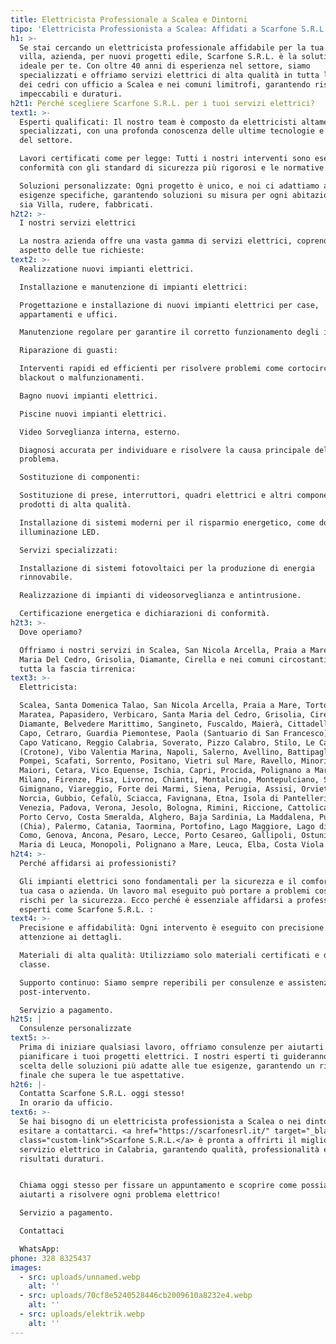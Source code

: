 ```yaml
---
title: Elettricista Professionale a Scalea e Dintorni
tipo: 'Elettricista Professionista a Scalea: Affidati a Scarfone S.R.L.'
h1: >-
  Se stai cercando un elettricista professionale affidabile per la tua casa,
  villa, azienda, per nuovi progetti edile, Scarfone S.R.L. è la solutione
  ideale per te. Con oltre 40 anni di esperienza nel settore, siamo
  specializzati e offriamo servizi elettrici di alta qualità in tutta la riviera
  dei cedri con ufficio a Scalea e nei comuni limitrofi, garantendo risultati
  impeccabili e duraturi.
h2t1: Perché scegliere Scarfone S.R.L. per i tuoi servizi elettrici?
text1: >-
  Esperti qualificati: Il nostro team è composto da elettricisti altamente
  specializzati, con una profonda conoscenza delle ultime tecnologie e normative
  del settore.

  Lavori certificati come per legge: Tutti i nostri interventi sono eseguiti in
  conformità con gli standard di sicurezza più rigorosi e le normative vigenti.

  Soluzioni personalizzate: Ogni progetto è unico, e noi ci adattiamo alle tue
  esigenze specifiche, garantendo soluzioni su misura per ogni abitazione che
  sia Villa, rudere, fabbricati.
h2t2: >-
  I nostri servizi elettrici

  La nostra azienda offre una vasta gamma di servizi elettrici, coprendo ogni
  aspetto delle tue richieste:
text2: >-
  Realizzatione nuovi impianti elettrici.

  Installazione e manutenzione di impianti elettrici:

  Progettazione e installazione di nuovi impianti elettrici per case,
  appartamenti e uffici. 

  Manutenzione regolare per garantire il corretto funzionamento degli impianti.

  Riparazione di guasti:

  Interventi rapidi ed efficienti per risolvere problemi come cortocircuiti,
  blackout o malfunzionamenti.

  Bagno nuovi impianti elettrici.

  Piscine nuovi impianti elettrici.

  Video Sorveglianza interna, esterno.

  Diagnosi accurata per individuare e risolvere la causa principale del
  problema.

  Sostituzione di componenti:

  Sostituzione di prese, interruttori, quadri elettrici e altri componenti con
  prodotti di alta qualità.

  Installazione di sistemi moderni per il risparmio energetico, come domotica e
  illuminazione LED.

  Servizi specializzati:

  Installazione di sistemi fotovoltaici per la produzione di energia
  rinnovabile.

  Realizzazione di impianti di videosorveglianza e antintrusione.

  Certificazione energetica e dichiarazioni di conformità.
h2t3: >-
  Dove operiamo?

  Offriamo i nostri servizi in Scalea, San Nicola Arcella, Praia a Mare, Santa
  Maria Del Cedro, Grisolia, Diamante, Cirella e nei comuni circostanti, tra cui
  tutta la fascia tirrenica:
text3: >-
  Elettricista: 

  Scalea, Santa Domenica Talao, San Nicola Arcella, Praia a Mare, Tortora,
  Maratea, Papasidero, Verbicaro, Santa Maria del Cedro, Grisolia, Cirella,
  Diamante, Belvedere Marittimo, Sangineto, Fuscaldo, Maierà, Cittadella del
  Capo, Cetraro, Guardia Piemontese, Paola (Santuario di San Francesco), Tropea,
  Capo Vaticano, Reggio Calabria, Soverato, Pizzo Calabro, Stilo, Le Castella
  (Crotone), Vibo Valentia Marina, Napoli, Salerno, Avellino, Battipaglia,
  Pompei, Scafati, Sorrento, Positano, Vietri sul Mare, Ravello, Minori e
  Maiori, Cetara, Vico Equense, Ischia, Capri, Procida, Polignano a Mare, Roma,
  Milano, Firenze, Pisa, Livorno, Chianti, Montalcino, Montepulciano, San
  Gimignano, Viareggio, Forte dei Marmi, Siena, Perugia, Assisi, Orvieto,
  Norcia, Gubbio, Cefalù, Sciacca, Favignana, Etna, Isola di Pantelleria, Noto,
  Venezia, Padova, Verona, Jesolo, Bologna, Rimini, Riccione, Cattolica, Torino,
  Porto Cervo, Costa Smeralda, Alghero, Baja Sardinia, La Maddalena, Pula
  (Chia), Palermo, Catania, Taormina, Portofino, Lago Maggiore, Lago di Como,
  Como, Genova, Ancona, Pesaro, Lecce, Porto Cesareo, Gallipoli, Ostuni, Santa
  Maria di Leuca, Monopoli, Polignano a Mare, Leuca, Elba, Costa Viola
h2t4: >-
  Perché affidarsi ai professionisti?

  Gli impianti elettrici sono fondamentali per la sicurezza e il comfort della
  tua casa o azienda. Un lavoro mal eseguito può portare a problemi costosi e
  rischi per la sicurezza. Ecco perché è essenziale affidarsi a professionisti
  esperti come Scarfone S.R.L. :
text4: >-
  Precisione e affidabilità: Ogni intervento è eseguito con precisione e
  attenzione ai dettagli.

  Materiali di alta qualità: Utilizziamo solo materiali certificati e di prima
  classe.

  Supporto continuo: Siamo sempre reperibili per consulenze e assistenza
  post-intervento.

  Servizio a pagamento.
h2t5: |
  Consulenze personalizzate
text5: >-
  Prima di iniziare qualsiasi lavoro, offriamo consulenze per aiutarti a
  pianificare i tuoi progetti elettrici. I nostri esperti ti guideranno nella
  scelta delle soluzioni più adatte alle tue esigenze, garantendo un risultato
  finale che supera le tue aspettative.
h2t6: |-
  Contatta Scarfone S.R.L. oggi stesso!
  In orario da ufficio.
text6: >-
  Se hai bisogno di un elettricista professionista a Scalea o nei dintorni, non
  esitare a contattarci. <a href="https://scarfonesrl.it/" target="_blank"
  class="custom-link">Scarfone S.R.L.</a> è pronta a offrirti il miglior
  servizio elettrico in Calabria, garantendo qualità, professionalità e
  risultati duraturi.


  Chiama oggi stesso per fissare un appuntamento e scoprire come possiamo
  aiutarti a risolvere ogni problema elettrico! 

  Servizio a pagamento. 

  Contattaci 

  WhatsApp:
phone: 328 8325437
images:
  - src: uploads/unnamed.webp
    alt: ''
  - src: uploads/70cf8e5240528446cb2009610a8232e4.webp
    alt: ''
  - src: uploads/elektrik.webp
    alt: ''
---
```


